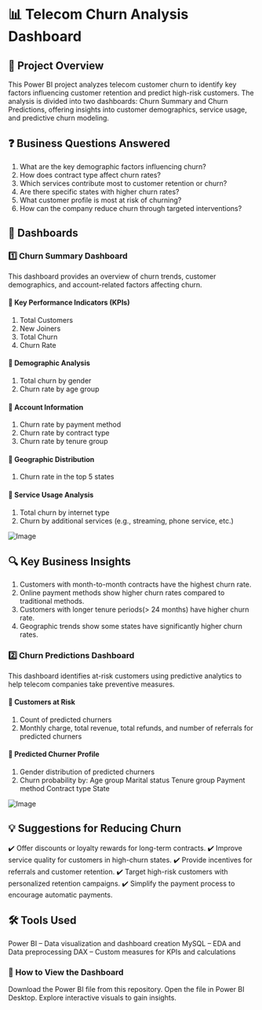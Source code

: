 # 📊 Telecom Churn Analysis Dashboard
## 📌 Project Overview
This Power BI project analyzes telecom customer churn to identify key factors influencing customer retention and predict high-risk customers. The analysis is divided into two dashboards: Churn Summary and Churn Predictions, offering insights into customer demographics, service usage, and predictive churn modeling.

## ❓ Business Questions Answered
1. What are the key demographic factors influencing churn?
2. How does contract type affect churn rates?
3. Which services contribute most to customer retention or churn?
4. Are there specific states with higher churn rates?
5. What customer profile is most at risk of churning?
6. How can the company reduce churn through targeted interventions?

## 📂 Dashboards
### 1️⃣ Churn Summary Dashboard
This dashboard provides an overview of churn trends, customer demographics, and account-related factors affecting churn.

#### 🔹 Key Performance Indicators (KPIs)

1. Total Customers
2. New Joiners
3. Total Churn
4. Churn Rate

#### 🔹 Demographic Analysis

1. Total churn by gender
2. Churn rate by age group
   
#### 🔹 Account Information

1. Churn rate by payment method
2. Churn rate by contract type
3. Churn rate by tenure group

#### 🔹 Geographic Distribution

1. Churn rate in the top 5 states

#### 🔹 Service Usage Analysis

1. Total churn by internet type
2. Churn by additional services (e.g., streaming, phone service, etc.)
   

![Image](https://github.com/user-attachments/assets/31f9deb0-3bc1-4818-885b-62ee9b58f098)

## 🔍 Key Business Insights
1. Customers with month-to-month contracts have the highest churn rate.
2. Online payment methods show higher churn rates compared to traditional methods.
3. Customers with longer tenure periods(> 24 months) have higher churn rate.
4. Geographic trends show some states have significantly higher churn rates.

### 2️⃣ Churn Predictions Dashboard
This dashboard identifies at-risk customers using predictive analytics to help telecom companies take preventive measures.

#### 🔹 Customers at Risk

1. Count of predicted churners
2. Monthly charge, total revenue, total refunds, and number of referrals for predicted churners

#### 🔹 Predicted Churner Profile

1. Gender distribution of predicted churners
2. Churn probability by:
  Age group
  Marital status
  Tenure group
  Payment method
  Contract type
  State

![Image](https://github.com/user-attachments/assets/d396d750-673e-4116-b4d6-a445d1542ca1)


## 💡 Suggestions for Reducing Churn
✔️ Offer discounts or loyalty rewards for long-term contracts.
✔️ Improve service quality for customers in high-churn states.
✔️ Provide incentives for referrals and customer retention.
✔️ Target high-risk customers with personalized retention campaigns.
✔️ Simplify the payment process to encourage automatic payments.

## 🛠 Tools Used
Power BI – Data visualization and dashboard creation
MySQL  – EDA and Data preprocessing
DAX – Custom measures for KPIs and calculations
### 🚀 How to View the Dashboard
Download the Power BI file from this repository.
Open the file in Power BI Desktop.
Explore interactive visuals to gain insights.
